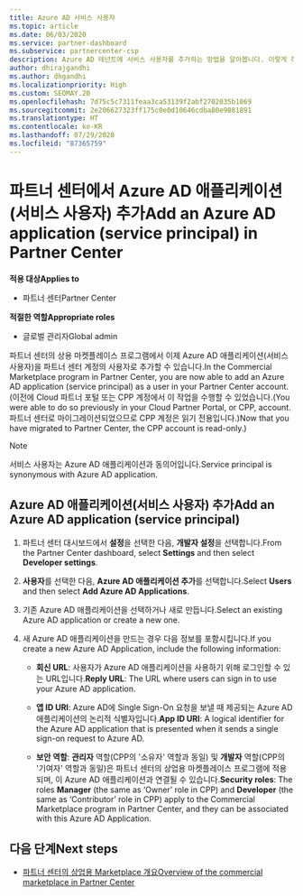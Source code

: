 ```yaml
---
title: Azure AD 서비스 사용자
ms.topic: article
ms.date: 06/03/2020
ms.service: partner-dashboard
ms.subservice: partnercenter-csp
description: Azure AD 테넌트에 서비스 사용자를 추가하는 방법을 알아봅니다. 이렇게 하면 파트너 센터에서 Azure AD 애플리케이션(서비스 사용자)을 추가하는 것을 의미합니다.
author: dhirajgandhi
ms.author: dhgandhi
ms.localizationpriority: High
ms.custom: SEOMAY.20
ms.openlocfilehash: 7d75c5c7311feaa3ca53139f2abf2702035b1069
ms.sourcegitcommit: 2e206627323ff175c0e0d10646cdba80e9881891
ms.translationtype: HT
ms.contentlocale: ko-KR
ms.lasthandoff: 07/29/2020
ms.locfileid: "87365759"
---
```

# <a name="add-an-azure-ad-application-service-principal-in-partner-center"></a><span data-ttu-id="824c3-104">파트너 센터에서 Azure AD 애플리케이션(서비스 사용자) 추가</span><span class="sxs-lookup"><span data-stu-id="824c3-104">Add an Azure AD application (service principal) in Partner Center</span></span>

<span data-ttu-id="824c3-105">**적용 대상**</span><span class="sxs-lookup"><span data-stu-id="824c3-105">**Applies to**</span></span>

- <span data-ttu-id="824c3-106">파트너 센터</span><span class="sxs-lookup"><span data-stu-id="824c3-106">Partner Center</span></span>

<span data-ttu-id="824c3-107">**적절한 역할**</span><span class="sxs-lookup"><span data-stu-id="824c3-107">**Appropriate roles**</span></span>

- <span data-ttu-id="824c3-108">글로벌 관리자</span><span class="sxs-lookup"><span data-stu-id="824c3-108">Global admin</span></span>

<span data-ttu-id="824c3-109">파트너 센터의 상용 마켓플레이스 프로그램에서 이제 Azure AD 애플리케이션(서비스 사용자)을 파트너 센터 계정의 사용자로 추가할 수 있습니다.</span><span class="sxs-lookup"><span data-stu-id="824c3-109">In the Commercial Marketplace program in Partner Center, you are now able to add an Azure AD application (service principal) as a user in your Partner Center account.</span></span> <span data-ttu-id="824c3-110">(이전에 Cloud 파트너 포털 또는 CPP 계정에서 이 작업을 수행할 수 있었습니다.</span><span class="sxs-lookup"><span data-stu-id="824c3-110">(You were able to do so previously in your Cloud Partner Portal, or CPP, account.</span></span> <span data-ttu-id="824c3-111">파트너 센터로 마이그레이션되었으므로 CPP 계정은 읽기 전용입니다.)</span><span class="sxs-lookup"><span data-stu-id="824c3-111">Now that you have migrated to Partner Center, the CPP account is read-only.)</span></span>
 
>[!Note] 
><span data-ttu-id="824c3-112">서비스 사용자는 Azure AD 애플리케이션과 동의어입니다.</span><span class="sxs-lookup"><span data-stu-id="824c3-112">Service principal is synonymous with Azure AD application.</span></span>

## <a name="add-an-azure-ad-application-service-principal"></a><span data-ttu-id="824c3-113">Azure AD 애플리케이션(서비스 사용자) 추가</span><span class="sxs-lookup"><span data-stu-id="824c3-113">Add an Azure AD application (service principal)</span></span>

1. <span data-ttu-id="824c3-114">파트너 센터 대시보드에서 **설정**을 선택한 다음, **개발자 설정**을 선택합니다.</span><span class="sxs-lookup"><span data-stu-id="824c3-114">From the Partner Center dashboard, select **Settings** and then select **Developer settings**.</span></span>

2. <span data-ttu-id="824c3-115">**사용자**를 선택한 다음, **Azure AD 애플리케이션 추가**를 선택합니다.</span><span class="sxs-lookup"><span data-stu-id="824c3-115">Select **Users** and then select **Add Azure AD Applications**.</span></span>

3. <span data-ttu-id="824c3-116">기존 Azure AD 애플리케이션을 선택하거나 새로 만듭니다.</span><span class="sxs-lookup"><span data-stu-id="824c3-116">Select an existing Azure AD application or create a new one.</span></span>

4. <span data-ttu-id="824c3-117">새 Azure AD 애플리케이션을 만드는 경우 다음 정보를 포함시킵니다.</span><span class="sxs-lookup"><span data-stu-id="824c3-117">If you create a new Azure AD Application, include the following information:</span></span>  

   - <span data-ttu-id="824c3-118">**회신 URL**: 사용자가 Azure AD 애플리케이션을 사용하기 위해 로그인할 수 있는 URL입니다.</span><span class="sxs-lookup"><span data-stu-id="824c3-118">**Reply URL**: The URL where users can sign in to use your Azure AD application.</span></span>

   - <span data-ttu-id="824c3-119">**앱 ID URI**: Azure AD에 Single Sign-On 요청을 보낼 때 제공되는 Azure AD 애플리케이션의 논리적 식별자입니다.</span><span class="sxs-lookup"><span data-stu-id="824c3-119">**App ID URI**: A logical identifier for the Azure AD application that is presented when it sends a single sign-on request to Azure AD.</span></span>

   - <span data-ttu-id="824c3-120">**보안 역할**: **관리자** 역할(CPP의 '소유자' 역할과 동일) 및 **개발자** 역할(CPP의 '기여자' 역할과 동일)은 파트너 센터의 상업용 마켓플레이스 프로그램에 적용되며, 이 Azure AD 애플리케이션과 연결될 수 있습니다.</span><span class="sxs-lookup"><span data-stu-id="824c3-120">**Security roles**: The roles **Manager** (the same as  ‘Owner’ role in CPP) and **Developer** (the same as ‘Contributor’ role in CPP) apply to the Commercial Marketplace program in Partner Center, and they can be associated with this Azure AD Application.</span></span>  

## <a name="next-steps"></a><span data-ttu-id="824c3-121">다음 단계</span><span class="sxs-lookup"><span data-stu-id="824c3-121">Next steps</span></span>

- [<span data-ttu-id="824c3-122">파트너 센터의 상업용 Marketplace 개요</span><span class="sxs-lookup"><span data-stu-id="824c3-122">Overview of the commercial marketplace in Partner Center</span></span>](csp-commercial-marketplace-overview.md)